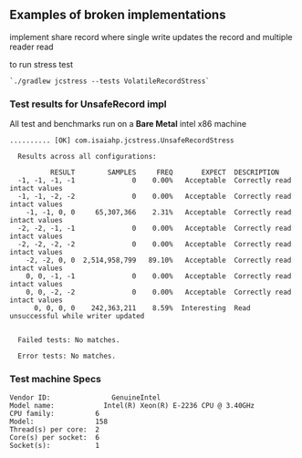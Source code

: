 ## Examples of broken implementations 

implement share record where single write updates the record and multiple reader read

to run stress test 

```
`./gradlew jcstress --tests VolatileRecordStress`
```

### Test results for UnsafeRecord impl
All test and benchmarks run on a **Bare Metal** intel x86 machine
```aidl
.......... [OK] com.isaiahp.jcstress.UnsafeRecordStress

  Results across all configurations:

          RESULT        SAMPLES     FREQ       EXPECT  DESCRIPTION
  -1, -1, -1, -1              0    0.00%   Acceptable  Correctly read intact values
  -1, -1, -2, -2              0    0.00%   Acceptable  Correctly read intact values
    -1, -1, 0, 0     65,307,366    2.31%   Acceptable  Correctly read intact values
  -2, -2, -1, -1              0    0.00%   Acceptable  Correctly read intact values
  -2, -2, -2, -2              0    0.00%   Acceptable  Correctly read intact values
    -2, -2, 0, 0  2,514,958,799   89.10%   Acceptable  Correctly read intact values
    0, 0, -1, -1              0    0.00%   Acceptable  Correctly read intact values
    0, 0, -2, -2              0    0.00%   Acceptable  Correctly read intact values
      0, 0, 0, 0    242,363,211    8.59%  Interesting  Read unsuccessful while writer updated


  Failed tests: No matches.

  Error tests: No matches.

```
### Test machine Specs
```
Vendor ID:               GenuineIntel
Model name:            Intel(R) Xeon(R) E-2236 CPU @ 3.40GHz
CPU family:          6
Model:               158
Thread(s) per core:  2
Core(s) per socket:  6
Socket(s):           1

```

